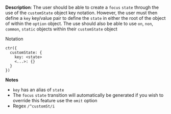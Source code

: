 __Description__: The user should be able to create a `focus` `state` through the use of the `customState` object key notation. However, the user must then define a `key` key/value pair to define the `state` in either the root of the object of within the `option` object. The use should also be able to use `on`, `non`, `common`, `static` objects within their `customState` object

Notation
```
ctr({
  customState: {
    key: <state>
    <...>: {}
  }
})
```

__Notes__

- `key` has an alias of `state`
- The `focus` `state` transition will automatically be generated if you wish to override this feature use the `omit` option
- Regex `/^customSt/i`
